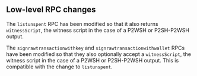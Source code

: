 Low-level RPC changes
----------------------

The `listunspent` RPC has been modified so that it also returns `witnessScript`,
the witness script in the case of a P2WSH or P2SH-P2WSH output.

The `signrawtransactionwithkey` and `signrawtransactionwithwallet` RPCs have been
modified so that they also optionally accept a `witnessScript`, the witness script in the
case of a P2WSH or P2SH-P2WSH output. This is compatible with the change to `listunspent`.